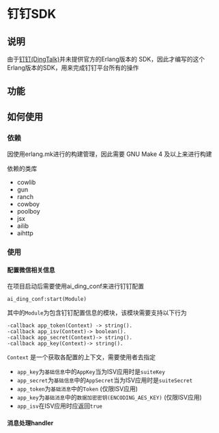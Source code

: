 # 钉钉SDK

## 说明
由于[钉钉(DingTalk)](https://open-doc.dingtalk.com/)并未提供官方的Erlang版本的
	SDK，因此才编写的这个Erlang版本的SDK，用来完成钉钉平台所有的操作

## 功能


## 如何使用

### 依赖

因使用erlang.mk进行的构建管理，因此需要 GNU Make 4 及以上来进行构建

依赖的类库

* cowlib
* gun
* ranch
* cowboy
* poolboy
* jsx
* ailib
* aihttp

### 使用

#### 配置微信相关信息

在项目启动后需要使用ai_ding_conf来进行钉钉配置

    ai_ding_conf:start(Module)

其中的`Module`为包含钉钉配置信息的模块，该模块需要支持以下行为

    -callback app_token(Context) -> string().
    -callback app_isv(Context)-> boolean().
    -callback app_secret(Context)-> string().
    -callback app_key(Context)-> string().

`Context` 是一个获取各配置的上下文，需要使用者去指定

* `app_key`为`基础信息`中的`AppKey`当为ISV应用时是`suiteKey`
* `app_secret`为`基础信息`中的`AppSecret`当为ISV应用时是`suiteSecret`
* `app_token`为`基础消息`中的`Token` (仅限ISV应用)
* `app_key`为`基础消息`中的`数据加密密钥(ENCODING_AES_KEY)` (仅限ISV应用)
* `app_isv`在ISV应用时应返回`true`


#### 消息处理handler
